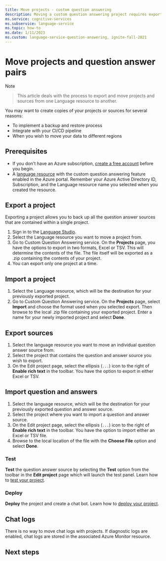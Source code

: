 ```yaml
---
title: Move projects - custom question answering
description: Moving a custom question answering project requires exporting a project from one resource, and then importing into another.
ms.service: cognitive-services
ms.subservice: language-service
ms.topic: how-to
ms.date: 1/11/2023
ms.custom: language-service-question-answering, ignite-fall-2021
---
```

# Move projects and question answer pairs

> [!NOTE]

> This article deals with the process to export and move projects and sources from one Language resource to another.

You may want to create copies of your projects or sources for several reasons:

* To implement a backup and restore process
* Integrate with your CI/CD pipeline
* When you wish to move your data to different regions

## Prerequisites

* If you don't have an Azure subscription, [create a free account](https://azure.microsoft.com/free/cognitive-services/) before you begin.
* A [language resource](https://aka.ms/create-language-resource) with the custom question answering feature enabled in the Azure portal. Remember your Azure Active Directory ID, Subscription, and the Language resource name you selected when you created the resource.

## Export a project

Exporting a project allows you to back up all the question answer sources that are contained within a single project.

1. Sign in to the [Language Studio](https://language.azure.com/).
1. Select the Language resource you want to move a project from.
1. Go to Custom Question Answering service. On the **Projects** page, you have the options to export in two formats, Excel or TSV. This will determine the contents of the file. The file itself will be exported as a .zip containing the contents of your project.
2. You can export only one project at a time.

## Import a project  

1. Select the Language resource, which will be the destination for your previously exported project.
1. Go to Custom Question Answering service. On the **Projects** page, select **Import** and choose the format used when you selected export. Then browse to the local .zip file containing your exported project. Enter a name for your newly imported project and select **Done**.

## Export sources

1. Select the language resource you want to move an individual question answer source from.
1. Select the project that contains the question and answer source you wish to export.
1. On the Edit project page, select the ellipsis (`...`) icon to the right of **Enable rich text** in the toolbar. You have the option to export in either Excel or TSV.

## Import question and answers

1. Select the language resource, which will be the destination for your previously exported question and answer source.
1. Select the project where you want to import a question and answer source.
1. On the Edit project page, select the ellipsis (`...`) icon to the right of **Enable rich text** in the toolbar. You have the option to import either an Excel or TSV file.
1. Browse to the local location of the file with the **Choose File** option and select **Done**.

<!-- TODO: Replace Link-->
### Test

**Test** the question answer source by selecting the **Test** option from the toolbar in the **Edit project** page which will launch the test panel. Learn how to [test your project](../../../qnamaker/How-To/test-knowledge-base.md).

### Deploy

<!-- TODO: Replace Link-->
**Deploy** the project and create a chat bot. Learn how to [deploy your project](../../../qnamaker/Quickstarts/create-publish-knowledge-base.md#publish-the-knowledge-base).

## Chat logs

There is no way to move chat logs with projects. If diagnostic logs are enabled, chat logs are stored in the associated Azure Monitor resource.

## Next steps

<!-- TODO: Replace Link-->

